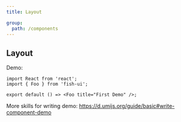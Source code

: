 ```yaml
---
title: Layout

group:
  path: /components
---
```


## Layout

Demo:

```tsx
import React from 'react';
import { Foo } from 'fish-ui';

export default () => <Foo title="First Demo" />;
```

More skills for writing demo: https://d.umijs.org/guide/basic#write-component-demo
